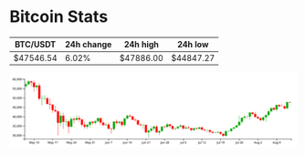 # Bitcoin Stats

BTC/USDT|24h change|24h high|24h low|
|---|---|---|---|
|$47546.54|6.02%|$47886.00|$44847.27|

<img src="./chart.svg">

